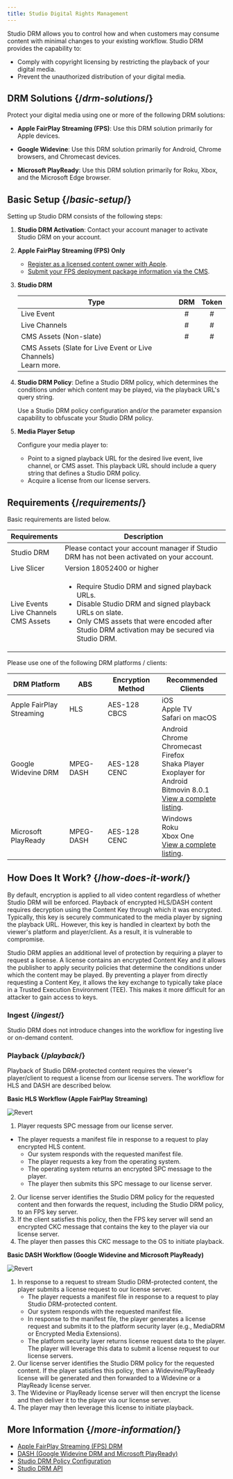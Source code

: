 ```yaml
---
title: Studio Digital Rights Management
---
```


Studio DRM allows you to control how and when customers may consume content with minimal changes to your existing workflow. Studio DRM provides the capability to:

- Comply with copyright licensing by restricting the playback of your digital media.
- Prevent the unauthorized distribution of your digital media.

## DRM Solutions  {/*drm-solutions*/}

Protect your digital media using one or more of the following DRM solutions:

- **Apple FairPlay Streaming (FPS)**: Use this DRM solution primarily for Apple devices.

- **Google Widevine**: Use this DRM solution primarily for Android, Chrome browsers, and Chromecast devices.

- **Microsoft PlayReady**: Use this DRM solution primarily for Roku, Xbox, and the Microsoft Edge browser.

## Basic Setup  {/*basic-setup*/}

Setting up Studio DRM consists of the following steps:

1. **Studio DRM Activation**: Contact your account manager to activate Studio DRM on your account.

2. **Apple FairPlay Streaming (FPS) Only**
   - [Register as a licensed content owner with Apple](https://developer.apple.com/contact/fps/).
   - [Submit your FPS deployment package information via the CMS](/uplynk/manage/content_protection/studio_drm/apple_fps).

3. **Studio DRM**

    | Type | DRM | Token |
    |---|:---:|:---:|
    | Live Event | # | # |
    | Live Channels | # | # |
    | CMS Assets (Non-slate) | # | # |
    | CMS Assets (Slate for Live Event or Live Channels)<br />Learn more. |   |   |

4. **Studio DRM Policy**: Define a Studio DRM policy, which determines the conditions under which content may be played, via the playback URL's query string.

    <Tip>Use a Studio DRM policy configuration and/or the parameter expansion capability to obfuscate your Studio DRM policy.</Tip>

5. **Media Player Setup**

    Configure your media player to:<br />
    - Point to a signed playback URL for the desired live event, live channel, or CMS asset. This playback URL should include a query string that defines a Studio DRM policy.
    - Acquire a license from our license servers.

## Requirements  {/*requirements*/}

Basic requirements are listed below.

| Requirements | Description |
|---|---|
| Studio DRM | Please contact your account manager if Studio DRM has not been activated on your account. |
| Live Slicer | Version 18052400 or higher |
| Live Events<br />Live Channels<br />CMS Assets | <ul><li>Require Studio DRM and signed playback URLs.</li><li>Disable Studio DRM and signed playback URLs on slate.</li><li>Only CMS assets that were encoded after Studio DRM activation may be secured via Studio DRM.</li></ul>|

Please use one of the following DRM platforms / clients:

| DRM Platform | ABS | Encryption Method | Recommended Clients |
|---|---|---|---|
| Apple FairPlay Streaming | HLS | AES-128 CBCS | iOS<br />Apple TV<br />Safari on macOS |
| Google Widevine DRM | MPEG-DASH | AES-128 CENC | Android<br />Chrome<br />Chromecast<br />Firefox<br />Shaka Player<br />Exoplayer for Android<br />Bitmovin 8.0.1<br />[View a complete listing](https://storage.googleapis.com/wvdocs/Widevine_DRM_Getting_Started.pdf). |
| Microsoft PlayReady | MPEG-DASH | AES-128 CENC | Windows<br />Roku<br />Xbox One<br />[View a complete listing](https://docs.microsoft.com/en-us/playready/overview/developing-applications). |

## How Does It Work?  {/*how-does-it-work*/}

By default, encryption is applied to all video content regardless of whether Studio DRM will be enforced. Playback of encrypted HLS/DASH content requires decryption using the Content Key through which it was encrypted. Typically, this key is securely communicated to the media player by signing the playback URL. However, this key is handled in cleartext by both the viewer's platform and player/client. As a result, it is vulnerable to compromise.

Studio DRM applies an additional level of protection by requiring a player to request a license. A license contains an encrypted Content Key and it allows the publisher to apply security policies that determine the conditions under which the content may be played. By preventing a player from directly requesting a Content Key, it allows the key exchange to typically take place in a Trusted Execution Environment (TEE). This makes it more difficult for an attacker to gain access to keys.

### Ingest  {/*ingest*/}

Studio DRM does not introduce changes into the workflow for ingesting live or on-demand content.

### Playback  {/*playback*/}

Playback of Studio DRM-protected content requires the viewer's player/client to request a license from our license servers. The workflow for HLS and DASH are described below.

**Basic HLS Workflow (Apple FairPlay Streaming)**

<Image inline src="/images/uplynk/hls-fps" alt="Revert" />

1. Player requests SPC message from our license server.
- The player requests a manifest file in response to a request to play encrypted HLS content.
    - Our system responds with the requested manifest file.
    - The player requests a key from the operating system.
    - The operating system returns an encrypted SPC message to the player.
    - The player then submits this SPC message to our license server.
2. Our license server identifies the Studio DRM policy for the requested content and then forwards the request, including the Studio DRM policy, to an FPS key server.
3. If the client satisfies this policy, then the FPS key server will send an encrypted CKC message that contains the key to the player via our license server.
4. The player then passes this CKC message to the OS to initiate playback.

**Basic DASH Workflow (Google Widevine and Microsoft PlayReady)**

<Image inline src="/images/uplynk/dash-wv" alt="Revert" />

1. In response to a request to stream Studio DRM-protected content, the player submits a license request to our license server.
    - The player requests a manifest file in response to a request to play Studio DRM-protected content.
    - Our system responds with the requested manifest file.
    - In response to the manifest file, the player generates a license request and submits it to the platform security layer (e.g., MediaDRM or Encrypted Media Extensions).
    - The platform security layer returns license request data to the player. The player will leverage this data to submit a license request to our license servers.
2. Our license server identifies the Studio DRM policy for the requested content. If the player satisfies this policy, then a Widevine/PlayReady license will be generated and then forwarded to a Widevine or a PlayReady license server.
3. The Widevine or PlayReady license server will then encrypt the license and then deliver it to the player via our license server.
4. The player may then leverage this license to initiate playback.

## More Information  {/*more-information*/}

- [Apple FairPlay Streaming (FPS) DRM](/uplynk/manage/content_protection/studio_drm/apple_fps)
- [DASH (Google Widevine DRM and Microsoft PlayReady)]((/uplynk/manage/content_protection/studio_drm/dash))
- [Studio DRM Policy Configuration](/uplynk/manage/content_protection/policy_configuration)
- [Studio DRM API](https://docs.edgecast.com/video/Content/Develop/Studio-DRM-API.htm)
